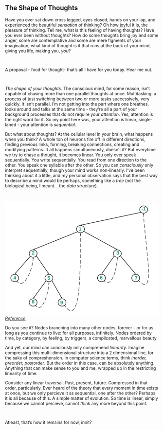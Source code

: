 ## The Shape of Thoughts

Have you ever sat down cross legged, eyes closed, hands on your lap, and experienced the beautiful *sensation* of thinking? Oh how joyful it is, the pleasure of thinking. Tell me, what is this feeling of having thoughts? Have you ever been without thoughts? How do some thoughts bring joy and some anger, some are contemplative and some are mere figments of your imagination; what kind of thought is it that runs at the back of your mind, giving you life, making you, *you*? 

<br>

A proposal - food for thought- that’s all I have for you today. Hear me out.

<br>

*The shape of your thoughts.*
The conscious mind, for some reason, isn’t capable of chasing more than one parallel thoughts at once. Multitasking: a process of just switching between two or more tasks successively, very quickly. It isn’t parallel. I’m not getting into the part where one breathes, looks around and talks at the same time - they’re all a part of your background processes that do not require your *attention*. Yes, attention is the right word for it. So my point here was, your attention is linear, single-laned - your attention is *sequential*.


But what about thoughts? At the cellular level in your brain, what happens when you think? A whole ton of neurons fire off in different directions, finding previous links, forming, breaking connections, creating and modifying patterns. It all happens simultaneously, doesn’t it? But everytime we try to chase a thought, it becomes linear. You only ever speak sequentially. You write sequentially. You read from one direction to the other. You speak one syllable after the other. So you can *consciously* only interpret sequentially, though your mind works non-linearly. I've been thinking about it a little, and my personal observation says that the best way to describe a mind would be perhaps, something like a *tree* (not the biological being, I meant... the *data structure*).

<br>

![Image](/assets/image/blog0pic1.jpg)
*[Reference](https://www.geeksforgeeks.org/post-order-traversal-of-binary-tree-in-on-using-o1-space/)*
<br>


Do you see it? Nodes branching into many other nodes, forever - or for as long as you continue to live: for all purposes, infinitely. Nodes ordered by time, by category, by feeling, by triggers, a complicated, marvellous beauty.

And yet, our mind can conciously only comprehend *linearity*. Imagine compressing this multi-dimensional structure into a 2 dimensional line, for the sake of compreshension. In computer science terms, think *inorder, preorder, postorder*. But the order in this case, can be absolutely anything. Anything that can make sense to you and me, wrapped up in the restricting linearity of time.

Consider any linear traversal. Past, present, future. Compressed in that order, particularly. Ever heard of the theory that every moment in time exists at once, but we only percieve it as sequential, one after the other? Perhaps it is all because of this. A simple matter of evolution. So time is linear, simply because we cannot percieve, cannot *think* any more beyond this point. 

<br>

Atleast, that’s how it remains for now, innit?